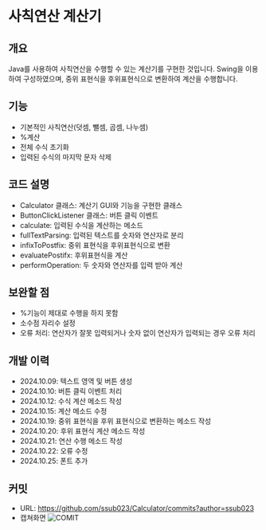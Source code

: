 # 사칙연산 계산기

## 개요

Java를 사용하여 사칙연산을 수행할 수 있는 계산기를 구현한 것입니다. Swing을 이용하여 구성하였으며, 중위 표현식을 후위표현식으로 변환하여 계산을 수행합니다.

## 기능
* 기본적인 사칙연산(덧셈, 뺄셈, 곱셈, 나누셈)
* %계산
* 전체 수식 초기화
* 입력된 수식의 마지막 문자 삭제

## 코드 설명
* Calculator 클래스: 계산기 GUI와 기능을 구현한 클래스
* ButtonClickListener 클래스: 버튼 클릭 이벤트
* calculate: 입력된 수식을 계산하는 메소드
* fullTextParsing: 입력된 텍스트를 숫자와 연산자로 분리
* infixToPostfix: 중위 표현식을 후위표현식으로 변환
* evaluatePostifx: 후위표현식을 계산
* performOperation: 두 숫자와 연산자를 입력 받아 계산

## 보완할 점
* %기능이 제대로 수행을 하지 못함
* 소수점 자리수 설정
* 오류 처리: 연산자가 잘못 입력되거나 숫자 없이 연산자가 입력되는 경우 오류 처리

## 개발 이력
* 2024.10.09: 텍스트 영역 및 버튼 생성
* 2024.10.10: 버튼 클릭 이벤트 처리
* 2024.10.12: 수식 계산 메소드 작성
* 2024.10.15: 계산 메소드 수정
* 2024.10.19: 중위 표현식을 후위 표현식으로 변환하는 메소드 작성
* 2024.10.20: 후위 표현식 계산 메소드 작성
* 2024.10.21: 연산 수행 메소드 작성
* 2024.10.22: 오류 수정
* 2024.10.25: 폰트 추가


## 커밋
* URL: https://github.com/ssub023/Calculator/commits?author=ssub023
* 캡쳐화면
![COMIT](https://github.com/user-attachments/assets/c99cb12e-d440-4f12-bdac-85ca403ac8e6)
